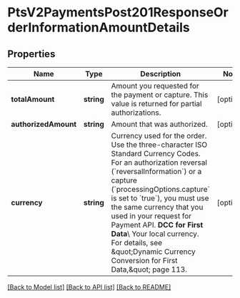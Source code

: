 # PtsV2PaymentsPost201ResponseOrderInformationAmountDetails

## Properties
Name | Type | Description | Notes
------------ | ------------- | ------------- | -------------
**totalAmount** | **string** | Amount you requested for the payment or capture.  This value is returned for partial authorizations. | [optional] 
**authorizedAmount** | **string** | Amount that was authorized. | [optional] 
**currency** | **string** | Currency used for the order. Use the three-character ISO Standard Currency Codes.  For an authorization reversal (&#x60;reversalInformation&#x60;) or a capture (&#x60;processingOptions.capture&#x60; is set to &#x60;true&#x60;), you must use the same currency that you used in your request for Payment API.  **DCC for First Data**\\ Your local currency. For details, see \&quot;Dynamic Currency Conversion for First Data,\&quot; page 113. | [optional] 

[[Back to Model list]](../README.md#documentation-for-models) [[Back to API list]](../README.md#documentation-for-api-endpoints) [[Back to README]](../README.md)



